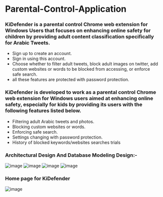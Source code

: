 # Parental-Control-Application
### KiDefender is a parental control Chrome web extension for Windows Users that focuses on enhancing online safety for children by providing adult content classification specifically for Arabic Tweets. ###
- Sign up to create an account. 
- Sign in using this account. 
- Choose whether to filter adult tweets, block adult images on twitter, add custom websites or words to be blocked from accessing, or enforce safe search.
- all these features are protected with password protection.

### KiDefender is developed to work as a parental control Chrome web extension for Windows users aimed at enhancing online safety, especially for kids by providing its users with the following features listed below. ###
- Filtering adult Arabic tweets and photos.
- Blocking custom websites or words.
- Enforcing safe search. 
- Settings changing with password protection.
- History of blocked keywords/websites searches trials
### Architectural Design And Database Modeling Design:- ###
![image](https://github.com/ziadalbana/Parental-Control-Application/assets/58531158/899960bb-9e97-4a0a-8234-06af0585356e)
![image](https://github.com/ziadalbana/Parental-Control-Application/assets/58531158/c985cc52-f4fc-4f17-8681-b03f79180365)
![image](https://github.com/ziadalbana/Parental-Control-Application/assets/58531158/6724b5f9-4426-4e46-81a4-fa405a5ab69e)
![image](https://github.com/ziadalbana/Parental-Control-Application/assets/58531158/f0ecc7f0-b69e-4ccb-be3d-a58581c174a4)
### Home page for KiDefender ###
![image](https://github.com/ziadalbana/Parental-Control-Application/assets/58531158/545b2257-243f-48bb-8b98-1faa4deca700)



